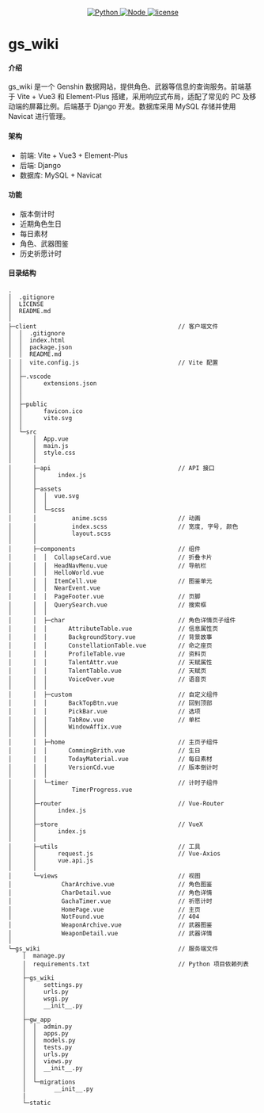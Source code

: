 <p align="center">
    <a href="https://www.python.org/downloads" target="_blank">
        <img alt="Python" src="https://img.shields.io/badge/Python-v3.9.13-blue">
    </a>
    <a href="https://nodejs.org/en/about/previous-releases" target="_blank">
        <img alt="Node" src="https://img.shields.io/badge/Node-v18.17.1-green">
    </a>
    <a href="#gs_wiki">
        <img alt="license" src="https://img.shields.io/badge/license-Apache2.0-yellow">
    </a>
</p>

# gs_wiki

#### 介绍

gs_wiki 是一个 Genshin 数据网站，提供角色、武器等信息的查询服务。前端基于 Vite + Vue3 和 Element-Plus 搭建，采用响应式布局，适配了常见的 PC 及移动端的屏幕比例。后端基于 Django 开发。数据库采用 MySQL 存储并使用 Navicat 进行管理。


#### 架构

- 前端: Vite + Vue3 + Element-Plus
- 后端: Django
- 数据库: MySQL + Navicat


#### 功能

- 版本倒计时
- 近期角色生日
- 每日素材
- 角色、武器图鉴
- 历史祈愿计时


#### 目录结构

```
.
│  .gitignore
│  LICENSE
│  README.md
│  
├─client                                        // 客户端文件
│  │  .gitignore
│  │  index.html
│  │  package.json
│  │  README.md
│  │  vite.config.js                            // Vite 配置
│  │  
│  ├─.vscode
│  │      extensions.json
│  │      
│  │          
│  ├─public
│  │      favicon.ico
│  │      vite.svg
│  │      
│  └─src
│      │  App.vue
│      │  main.js
│      │  style.css
│      │  
│      ├─api                                    // API 接口
│      │      index.js
│      │      
│      ├─assets
│      │  │  vue.svg
│      │  │  
│      │  └─scss
│      │          anime.scss                    // 动画
│      │          index.scss                    // 宽度, 字号, 颜色
│      │          layout.scss
│      │          
│      ├─components                             // 组件
│      │  │  CollapseCard.vue                   // 折叠卡片
│      │  │  HeadNavMenu.vue                    // 导航栏
│      │  │  HelloWorld.vue
│      │  │  ItemCell.vue                       // 图鉴单元
│      │  │  NearEvent.vue
│      │  │  PageFooter.vue                     // 页脚
│      │  │  QuerySearch.vue                    // 搜索框
│      │  │  
│      │  ├─char                                // 角色详情页子组件
│      │  │      AttributeTable.vue             // 信息属性页
│      │  │      BackgroundStory.vue            // 背景故事
│      │  │      ConstellationTable.vue         // 命之座页
│      │  │      ProfileTable.vue               // 资料页
│      │  │      TalentAttr.vue                 // 天赋属性
│      │  │      TalentTable.vue                // 天赋页
│      │  │      VoiceOver.vue                  // 语音页
│      │  │      
│      │  ├─custom                              // 自定义组件
│      │  │      BackTopBtn.vue                 // 回到顶部
│      │  │      PickBar.vue                    // 选项
│      │  │      TabRow.vue                     // 单栏
│      │  │      WindowAffix.vue
│      │  │      
│      │  ├─home                                // 主页子组件
│      │  │      CommingBrith.vue               // 生日
│      │  │      TodayMaterial.vue              // 每日素材
│      │  │      VersionCd.vue                  // 版本倒计时
│      │  │      
│      │  └─timer                               // 计时子组件
│      │          TimerProgress.vue
│      │          
│      ├─router                                 // Vue-Router
│      │      index.js
│      │      
│      ├─store                                  // VueX
│      │      index.js
│      │      
│      ├─utils                                  // 工具
│      │      request.js                        // Vue-Axios
│      │      vue.api.js
│      │      
│      └─views                                  // 视图
│              CharArchive.vue                  // 角色图鉴
│              CharDetail.vue                   // 角色详情
│              GachaTimer.vue                   // 祈愿计时
│              HomePage.vue                     // 主页
│              NotFound.vue                     // 404
│              WeaponArchive.vue                // 武器图鉴
│              WeaponDetail.vue                 // 武器详情
│              
└─gs_wiki                                       // 服务端文件
    │  manage.py
    │  requirements.txt                         // Python 项目依赖列表
    │  
    ├─gs_wiki
    │     settings.py
    │     urls.py
    │     wsgi.py
    │     __init__.py
    │     
    ├─gw_app
    │  │  admin.py
    │  │  apps.py
    │  │  models.py
    │  │  tests.py
    │  │  urls.py
    │  │  views.py
    │  │  __init__.py
    │  │  
    │  └─migrations
    │        __init__.py
    |        
    └─static

```